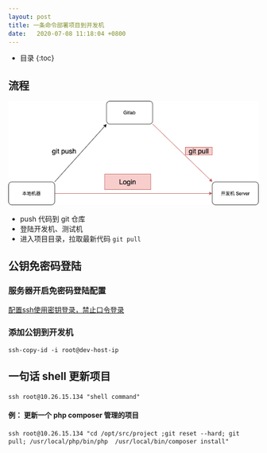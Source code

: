```yaml
---
layout: post
title: 一条命令部署项目到开发机
date:   2020-07-08 11:18:04 +0800
---
```

* 目录
{:toc}


## 流程 ##

![](/assets/git-deploy.workflow.png)

- push 代码到 git  仓库
- 登陆开发机、测试机
- 进入项目目录，拉取最新代码 `git pull` 

## 公钥免密码登陆 ##

###  服务器开启免密码登陆配置 ###

[配置ssh使用密钥登录，禁止口令登录](./2016-08-08-ssh.md)

###  添加公钥到开发机 ###

```shell
ssh-copy-id -i root@dev-host-ip
```

## 一句话 shell 更新项目  ##

`ssh root@10.26.15.134 "shell command"`

#### 例： 更新一个 php composer 管理的项目 ####

```shell
ssh root@10.26.15.134 "cd /opt/src/project ;git reset --hard; git pull; /usr/local/php/bin/php  /usr/local/bin/composer install"
```
